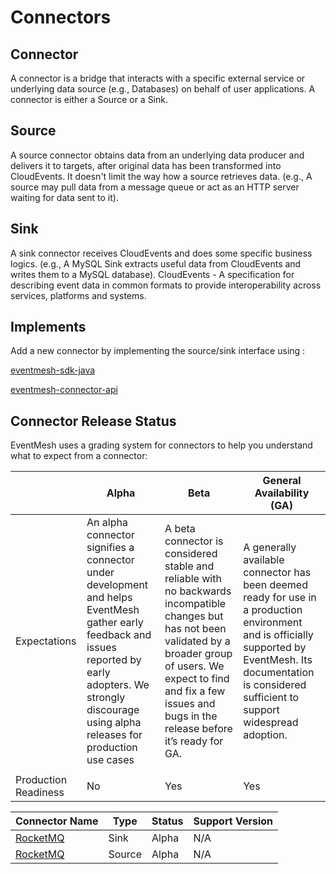 # Connectors

## Connector 
A connector is a bridge that interacts with a specific external service or underlying data source (e.g., Databases) on behalf of user applications. A connector is either a Source or a Sink.

## Source
A source connector obtains data from an underlying data producer and delivers it to targets, after original data has been transformed into CloudEvents. It doesn't limit the way how a source retrieves data. (e.g., A source may pull data from a message queue or act as an HTTP server waiting for data sent to it).

## Sink 
A sink connector receives CloudEvents and does some specific business logics. (e.g., A MySQL Sink extracts useful data from CloudEvents and writes them to a MySQL database).
CloudEvents - A specification for describing event data in common formats to provide interoperability across services, platforms and systems.

## Implements
Add a new connector by implementing the source/sink interface using :

[eventmesh-sdk-java](https://github.com/apache/eventmesh/tree/master/eventmesh-sdks/eventmesh-sdk-java)

[eventmesh-connector-api](https://github.com/apache/eventmesh/tree/master/eventmesh-connector-sdks/eventmesh-connector-sdks-java)

## Connector Release Status
EventMesh uses a grading system for connectors to help you understand what to expect from a connector:

|                      | Alpha                                                                                                                                                                                                            | Beta                                                                                                                                                                                                                                       | General Availability (GA)                                                                                                                                                                                      |
|----------------------|------------------------------------------------------------------------------------------------------------------------------------------------------------------------------------------------------------------|--------------------------------------------------------------------------------------------------------------------------------------------------------------------------------------------------------------------------------------------|----------------------------------------------------------------------------------------------------------------------------------------------------------------------------------------------------------------|
| Expectations         | An alpha connector signifies a connector under development and helps EventMesh gather early feedback and issues reported by early adopters. We strongly discourage using alpha releases for production use cases | A beta connector is considered stable and reliable with no backwards incompatible changes but has not been validated by a broader group of users. We expect to find and fix a few issues and bugs in the release before it’s ready for GA. | A generally available connector has been deemed ready for use in a production environment and is officially supported by EventMesh. Its documentation is considered sufficient to support widespread adoption. |
|                      |                                                                                                                                                                                                                  |                                                                                                                                                                                                                                            |                                                                                                                                                                                                                |
| Production Readiness | No                                                                                                                                                                                                               | Yes                                                                                                                                                                                                                                        | Yes                                                                                                                                                                                                            |

| Connector Name                        | Type   | Status | Support Version |
|---------------------------------------|--------|--------|-----------------|
| [RocketMQ](sink-connector-rocketmq)   | Sink   | Alpha  | N/A             |
| [RocketMQ](source-connector-rocketmq) | Source | Alpha  | N/A             |